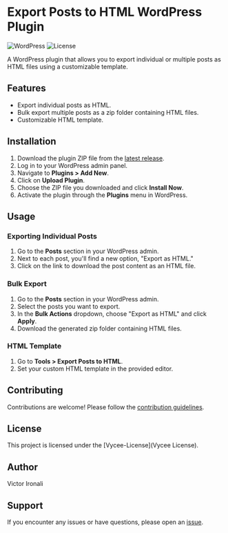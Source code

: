 # Export Posts to HTML WordPress Plugin

![WordPress](https://img.shields.io/wordpress/plugin/dt/export-posts-to-html) ![License](https://img.shields.io/github/license/vyceerulezu/export-posts-to-html)

A WordPress plugin that allows you to export individual or multiple posts as HTML files using a customizable template.

## Features

- Export individual posts as HTML.
- Bulk export multiple posts as a zip folder containing HTML files.
- Customizable HTML template.

## Installation

1. Download the plugin ZIP file from the [latest release](https://github.com/VyceeRulezU/ScriptBaker/blob/main/scriptbaker.php).
2. Log in to your WordPress admin panel.
3. Navigate to **Plugins > Add New**.
4. Click on **Upload Plugin**.
5. Choose the ZIP file you downloaded and click **Install Now**.
6. Activate the plugin through the **Plugins** menu in WordPress.

## Usage

### Exporting Individual Posts

1. Go to the **Posts** section in your WordPress admin.
2. Next to each post, you'll find a new option, "Export as HTML."
3. Click on the link to download the post content as an HTML file.

### Bulk Export

1. Go to the **Posts** section in your WordPress admin.
2. Select the posts you want to export.
3. In the **Bulk Actions** dropdown, choose "Export as HTML" and click **Apply**.
4. Download the generated zip folder containing HTML files.

### HTML Template

1. Go to **Tools > Export Posts to HTML**.
2. Set your custom HTML template in the provided editor.

## Contributing

Contributions are welcome! Please follow the [contribution guidelines](CONTRIBUTING.md).

## License

This project is licensed under the [Vycee-License](Vycee License).

## Author

Victor Ironali

## Support

If you encounter any issues or have questions, please open an [issue](https://github.com/Vyceerulezu/export-posts-to-html/issues).


